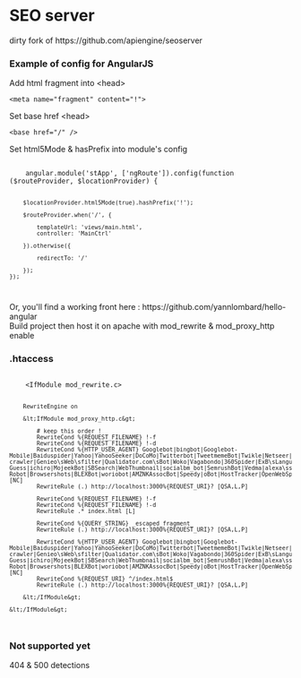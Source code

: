 <h1>SEO server</h1>

<p>dirty fork of https://github.com/apiengine/seoserver</p>
<h3>Example of config for AngularJS</h3>
<p>Add html fragment into &lt;head&gt;</p>
<code>&lt;meta name="fragment" content="!"&gt;</code>
<p>Set base href &lt;head&gt;</p>
<code>&lt;base href="/" /&gt;</code>
<p>Set html5Mode & hasPrefix into module's config</p>
<code>
    angular.module('stApp', ['ngRoute']).config(function ($routeProvider, $locationProvider) {

        $locationProvider.html5Mode(true).hashPrefix('!');

        $routeProvider.when('/', {

            templateUrl: 'views/main.html',
            controller: 'MainCtrl'

        }).otherwise({

            redirectTo: '/'

        });
    });
</code>
<p>Or, you'll find a working front here : https://github.com/yannlombard/hello-angular<br>Build project then host it on apache with mod_rewrite & mod_proxy_http enable</p>

<h3>.htaccess</h3>
<code>
    &lt;IfModule mod_rewrite.c&gt;

        RewriteEngine on

        &lt;IfModule mod_proxy_http.c&gt;

            # keep this order !
            RewriteCond %{REQUEST_FILENAME} !-f
            RewriteCond %{REQUEST_FILENAME} !-d
            RewriteCond %{HTTP_USER_AGENT} Googlebot|bingbot|Googlebot-Mobile|Baiduspider|Yahoo|YahooSeeker|DoCoMo|Twitterbot|TweetmemeBot|Twikle|Netseer|Daumoa|SeznamBot|Ezooms|MSNBot|Exabot|MJ12bot|sogou\sspider|YandexBot|bitlybot|ia_archiver|proximic|spbot|ChangeDetection|NaverBot|MetaJobBot|magpie-crawler|Genieo\sWeb\sfilter|Qualidator.com\sBot|Woko|Vagabondo|360Spider|ExB\sLanguage\sCrawler|AddThis.com|aiHitBot|Spinn3r|BingPreview|GrapeshotCrawler|CareerBot|ZumBot|ShopWiki|bixocrawler|uMBot|sistrix|linkdexbot|AhrefsBot|archive.org_bot|SeoCheckBot|TurnitinBot|VoilaBot|SearchmetricsBot|Butterfly|Yahoo!|Plukkie|yacybot|trendictionbot|UASlinkChecker|Blekkobot|Wotbox|YioopBot|meanpathbot|TinEye|LuminateBot|FyberSpider|Infohelfer|linkdex.com|Curious\sGeorge|Fetch-Guess|ichiro|MojeekBot|SBSearch|WebThumbnail|socialbm_bot|SemrushBot|Vedma|alexa\ssite\saudit|SEOkicks-Robot|Browsershots|BLEXBot|woriobot|AMZNKAssocBot|Speedy|oBot|HostTracker|OpenWebSpider|WBSearchBot|FacebookExternalHit [NC]
            RewriteRule (.) http://localhost:3000%{REQUEST_URI}? [QSA,L,P]

            RewriteCond %{REQUEST_FILENAME} !-f
            RewriteCond %{REQUEST_FILENAME} !-d
            RewriteRule .* index.html [L]

            RewriteCond %{QUERY_STRING} _escaped_fragment_
            RewriteRule (.) http://localhost:3000%{REQUEST_URI}? [QSA,L,P]

            RewriteCond %{HTTP_USER_AGENT} Googlebot|bingbot|Googlebot-Mobile|Baiduspider|Yahoo|YahooSeeker|DoCoMo|Twitterbot|TweetmemeBot|Twikle|Netseer|Daumoa|SeznamBot|Ezooms|MSNBot|Exabot|MJ12bot|sogou\sspider|YandexBot|bitlybot|ia_archiver|proximic|spbot|ChangeDetection|NaverBot|MetaJobBot|magpie-crawler|Genieo\sWeb\sfilter|Qualidator.com\sBot|Woko|Vagabondo|360Spider|ExB\sLanguage\sCrawler|AddThis.com|aiHitBot|Spinn3r|BingPreview|GrapeshotCrawler|CareerBot|ZumBot|ShopWiki|bixocrawler|uMBot|sistrix|linkdexbot|AhrefsBot|archive.org_bot|SeoCheckBot|TurnitinBot|VoilaBot|SearchmetricsBot|Butterfly|Yahoo!|Plukkie|yacybot|trendictionbot|UASlinkChecker|Blekkobot|Wotbox|YioopBot|meanpathbot|TinEye|LuminateBot|FyberSpider|Infohelfer|linkdex.com|Curious\sGeorge|Fetch-Guess|ichiro|MojeekBot|SBSearch|WebThumbnail|socialbm_bot|SemrushBot|Vedma|alexa\ssite\saudit|SEOkicks-Robot|Browsershots|BLEXBot|woriobot|AMZNKAssocBot|Speedy|oBot|HostTracker|OpenWebSpider|WBSearchBot|FacebookExternalHit [NC]
            RewriteCond %{REQUEST_URI} ^/index.html$
            RewriteRule (.) http://localhost:3000%{REQUEST_URI}? [QSA,L,P]

        &lt;/IfModule&gt;

    &lt;/IfModule&gt;
</code>
<h3>Not supported yet</h3>
<p>404 & 500 detections</p>